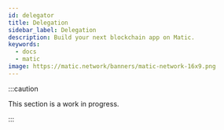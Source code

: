 ```yaml
---
id: delegator
title: Delegation
sidebar_label: Delegation
description: Build your next blockchain app on Matic.
keywords:
  - docs
  - matic
image: https://matic.network/banners/matic-network-16x9.png 
---
```


:::caution

This section is a work in progress.

:::